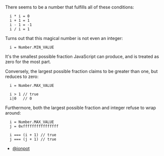 There seems to be a number that fulfills all of these conditions:

```
  i * i = 0
  i + 1 = 1
  i - 1 = -1
  i / i = 1
```

Turns out that this magical number is not even an integer:

```
  i = Number.MIN_VALUE
```

It's the smallest possible fraction JavaScript can produce, and is treated as zero for the most part.

Conversely, the largest possible fraction claims to be greater than one, but reduces to zero:

```
  i = Number.MAX_VALUE

  i > 1 // true
  i|0   // 0
```

Furthermore, both the largest possible fraction and integer refuse to wrap around:

```
  i = Number.MAX_VALUE
  j = 0xffffffffffffffff

  i === (i + 1) // true
  j === (j + 1) // true
```

- [@ionpot](https://github.com/ionpot)

